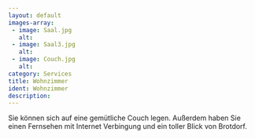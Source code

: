 ```yaml
---
layout: default
images-array:
 - image: Saal.jpg
   alt: 
 - image: Saal3.jpg
   alt: 
 - image: Couch.jpg
   alt: 
category: Services
title: Wohnzimmer
ident: Wohnzimmer
description:  
---
```

Sie können sich auf eine gemütliche Couch legen. 
Außerdem haben Sie einen Fernsehen mit Internet Verbingung und ein toller Blick von Brotdorf.
